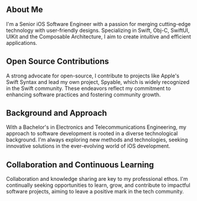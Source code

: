 ## About Me

I'm a Senior iOS Software Engineer with a passion for merging cutting-edge technology with user-friendly designs. Specializing in Swift, Obj-C, SwiftUI, UIKit and the Composable Architecture, I aim to create intuitive and efficient applications.

## Open Source Contributions

A strong advocate for open-source, I contribute to projects like Apple's Swift Syntax and lead my own project, Spyable, which is widely recognized in the Swift community. These endeavors reflect my commitment to enhancing software practices and fostering community growth.

## Background and Approach

With a Bachelor's in Electronics and Telecommunications Engineering, my approach to software development is rooted in a diverse technological background. I'm always exploring new methods and technologies, seeking innovative solutions in the ever-evolving world of iOS development.

## Collaboration and Continuous Learning

Collaboration and knowledge sharing are key to my professional ethos. I'm continually seeking opportunities to learn, grow, and contribute to impactful software projects, aiming to leave a positive mark in the tech community.
